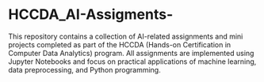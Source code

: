 # HCCDA_AI-Assigments-
This repository contains a collection of AI-related assignments and mini projects completed as part of the HCCDA (Hands-on Certification in Computer Data Analytics) program. All assignments are implemented using Jupyter Notebooks and focus on practical applications of machine learning, data preprocessing, and Python programming.
